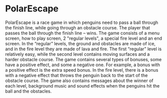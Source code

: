 # PolarEscape
PolarEscape is a race game in which penguins need to pass a ball through the finish line, while going through an obstacle course. The player that passes the ball through the finish line – wins.
The game consists of a menu screen, how to play screen, 2 "regular levels", a special fire level and an end screen. 
In the “regular” levels, the ground and obstacles are made of ice, and in the fire level they are made of lava and fire. The first “regular” level is relatively easy, while the second level contains moving surfaces and a harder obstacle course.
The game contains several types of bonuses, some have a positive effect, and some a negative one. For example, a bonus with a positive effect is the extra speed bonus. In the fire level, there is a bonus with a negative effect that throws the penguin back to the start of the obstacle course.
The game also contains messages about the winner of each level, background music and sound effects when the penguins hit the ball and the obstacles.
